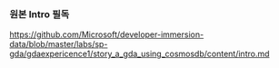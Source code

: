 ### 원본 Intro 필독
https://github.com/Microsoft/developer-immersion-data/blob/master/labs/sp-gda/gdaexpericence1/story_a_gda_using_cosmosdb/content/intro.md

